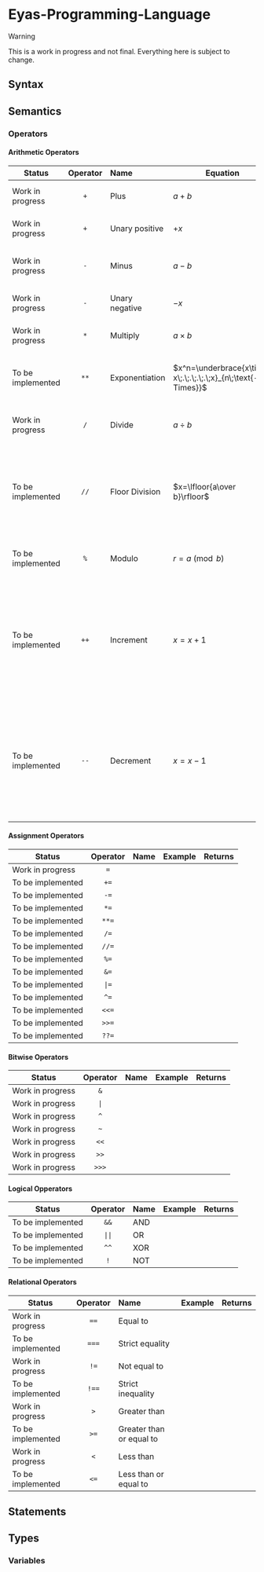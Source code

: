 # Eyas-Programming-Language
> [!WARNING]
> This is a work in progress and not final.
> Everything here is subject to change.

## Syntax

### 

## Semantics

### Operators

#### Arithmetic Operators

| Status | Operator | Name | Equation | Example | Returns |
|  ----  |   :--:   | :--  |   ----   |   :-:   |   ---   |
|Work in progress|`+`|Plus|$a\;+\;b$|`5 + 5`|Returns the sum of $a$ and $b$.|
|Work in progress|`+`|Unary positive|$+x$|`+5`|Specifies value as positive.|
|Work in progress|`-`|Minus|$a\;-\;b$|`5 - 3`|Returns the result of subtracting $b$ from $a$.|
|Work in progress|`-`|Unary negative|$-x$|`-5`|Specifies value as negative.|
|Work in progress|`*`|Multiply|$a\times b$|`5 * 5`|Returns the product of $a$ and $b$.|
|To be implemented|`**`|Exponentiation|$x^n=\underbrace{x\times x\;.\;.\;.\;.\;x}_{n\;\text{--- Times}}$|`5 ^^ 5`|Returns the result of raising $x$ to the power of $n$.|
|Work in progress|`/`|Divide|$a\;\div\;b$|`5 / 5`|Returns the quotient of dividing $a$ by $b$.|
|To be implemented|`//`|Floor Division|$x=\lfloor{a\over b}\rfloor$|`5 ^^ 5`|Returns the quotient of dividing $a$ by $b$ rounded down to the nearest whole number.|
|To be implemented|`%`|Modulo|$r=a\pmod b$|`5 % 3`|Returns the remainder of $a$ divided by $b$.|
|To be implemented|`++`|Increment|$x=x+1$|`++x` or `x++`|Pre-increment `++x` returns the value after increment, post-increment `x++` returns the original value, then increments.|
|To be implemented|`--`|Decrement|$x=x-1$|`--x` or `x--`|Pre-decrement `--x` returns the value after decrement, post-decrement `x--` returns the original value, then decrements.|


#### Assignment Operators

| Status | Operator | Name | Example | Returns |
|  ----  |   :--:   | :--  |   :-:   |   ---   |
|Work in progress|`=`|||||
|To be implemented|`+=`||||
|To be implemented|`-=`|||||
|To be implemented|`*=`|||||
|To be implemented|`**=`|||||
|To be implemented|`/=`|||||
|To be implemented|`//=`|||||
|To be implemented|`%=`|||||
|To be implemented|`&=`|||||
|To be implemented|`\|=`|||||
|To be implemented|`^=`|||||
|To be implemented|`<<=`|||||
|To be implemented|`>>=`|||||
|To be implemented|`??=`|||||


#### Bitwise Operators

| Status | Operator | Name | Example | Returns |
|  ----  |   :--:   | :--  |   :-:   |   ---   |
|Work in progress|`&`|||||
|Work in progress|`\|`|||||
|Work in progress|`^`|||||
|Work in progress|`~`|||||
|Work in progress|`<<`|||||
|Work in progress|`>>`|||||
|Work in progress|`>>>`|||||


#### Logical Opperators

| Status | Operator | Name | Example | Returns |
|  ----  |   :--:   | :--  |   :-:   |   ---   |
|To be implemented|`&&`|AND||||
|To be implemented|`\|\|`|OR||||
|To be implemented|`^^`|XOR||||
|To be implemented|`!`|NOT||||


#### Relational Operators

| Status | Operator | Name | Example | Returns |
|  ----  |   :--:   | :--  |   :-:   |   ---   |
|Work in progress|`==`|Equal to|||
|To be implemented|`===`|Strict equality|||
|Work in progress|`!=`|Not equal to||||
|To be implemented|`!==`|Strict inequality|||
|Work in progress|`>`|Greater than||||
|To be implemented|`>=`|Greater than or equal to|||
|Work in progress|`<`|Less than||||
|To be implemented|`<=`|Less than or equal to|||


## Statements

### 

## Types

### Variables
